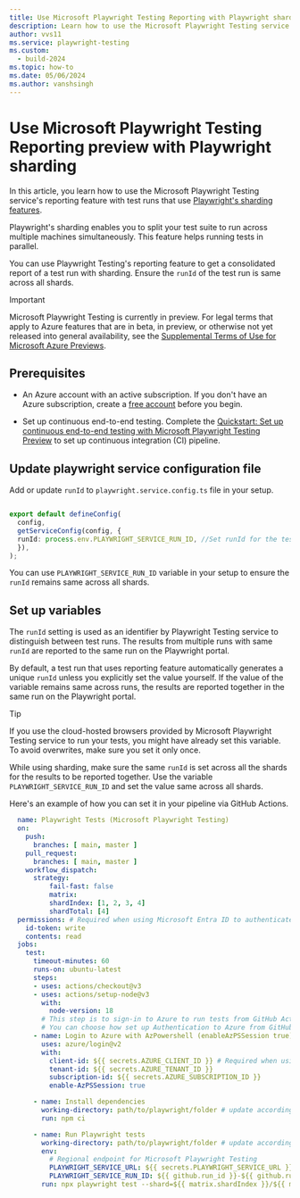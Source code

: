 ```yaml
---
title: Use Microsoft Playwright Testing Reporting with Playwright sharding (preview)
description: Learn how to use the Microsoft Playwright Testing service's reporting feature with test runs that use Playwright's sharding features.
author: vvs11
ms.service: playwright-testing
ms.custom:
  - build-2024
ms.topic: how-to
ms.date: 05/06/2024
ms.author: vanshsingh
---
```


# Use Microsoft Playwright Testing Reporting preview with Playwright sharding

In this article, you learn how to use the Microsoft Playwright Testing service's reporting feature with test runs that use [Playwright's sharding features](https://playwright.dev/docs/test-sharding). 

Playwright's sharding enables you to split your test suite to run across multiple machines simultaneously. This feature helps running tests in parallel.

You can use Playwright Testing's reporting feature to get a consolidated report of a test run with sharding. Ensure the `runId` of the test run is same across all shards. 

> [!IMPORTANT]
> Microsoft Playwright Testing is currently in preview. For legal terms that apply to Azure features that are in beta, in preview, or otherwise not yet released into general availability, see the [Supplemental Terms of Use for Microsoft Azure Previews](https://azure.microsoft.com/support/legal/preview-supplemental-terms/).

## Prerequisites

* An Azure account with an active subscription. If you don't have an Azure subscription, create a [free account](https://azure.microsoft.com/free/?WT.mc_id=A261C142F) before you begin.

* Set up continuous end-to-end testing. Complete the [Quickstart: Set up continuous end-to-end testing with Microsoft Playwright Testing Preview](./quickstart-automate-end-to-end-testing.md) to set up continuous integration (CI) pipeline.

## Update playwright service configuration file

Add or update `runId` to `playwright.service.config.ts` file in your setup. 

```typescript

export default defineConfig(
  config,
  getServiceConfig(config, {
  runId: process.env.PLAYWRIGHT_SERVICE_RUN_ID, //Set runId for the test run
  }),
);

```
You can use `PLAYWRIGHT_SERVICE_RUN_ID` variable in your setup to ensure the `runId` remains same across all shards. 

## Set up variables

The `runId` setting is used as an identifier by Playwright Testing service to distinguish between test runs. The results from multiple runs with same `runId` are reported to the same run on the Playwright portal. 

By default, a test run that uses reporting feature automatically generates a unique `runId` unless you explicitly set the value yourself. If the value of the variable remains same across runs, the results are reported together in the same run on the Playwright portal. 

> [!Tip]
> If you use the cloud-hosted browsers provided by Microsoft Playwright Testing service to run your tests, you might have already set this variable. To avoid overwrites, make sure you set it only once. 


While using sharding, make sure the same `runId` is set across all the shards for the results to be reported together. Use the variable `PLAYWRIGHT_SERVICE_RUN_ID` and set the value same across all shards. 

Here's an example of how you can set it in your pipeline via GitHub Actions. 

```yml
  name: Playwright Tests (Microsoft Playwright Testing)
  on:
    push:
      branches: [ main, master ]
    pull_request:
      branches: [ main, master ]
    workflow_dispatch:
      strategy:
          fail-fast: false
          matrix:
          shardIndex: [1, 2, 3, 4]
          shardTotal: [4]
  permissions: # Required when using Microsoft Entra ID to authenticate
    id-token: write
    contents: read
  jobs:
    test:
      timeout-minutes: 60
      runs-on: ubuntu-latest
      steps:
      - uses: actions/checkout@v3
      - uses: actions/setup-node@v3
        with:
          node-version: 18
        # This step is to sign-in to Azure to run tests from GitHub Action workflow.
        # You can choose how set up Authentication to Azure from GitHub Actions, this is one example. 
      - name: Login to Azure with AzPowershell (enableAzPSSession true) 
        uses: azure/login@v2 
        with: 
          client-id: ${{ secrets.AZURE_CLIENT_ID }} # Required when using Microsoft Entra ID to authenticate
          tenant-id: ${{ secrets.AZURE_TENANT_ID }}  
          subscription-id: ${{ secrets.AZURE_SUBSCRIPTION_ID }}  
          enable-AzPSSession: true 

      - name: Install dependencies
        working-directory: path/to/playwright/folder # update accordingly
        run: npm ci

      - name: Run Playwright tests
        working-directory: path/to/playwright/folder # update accordingly
        env:
          # Regional endpoint for Microsoft Playwright Testing
          PLAYWRIGHT_SERVICE_URL: ${{ secrets.PLAYWRIGHT_SERVICE_URL }}
          PLAYWRIGHT_SERVICE_RUN_ID: ${{ github.run_id }}-${{ github.run_attempt }}-${{ github.sha } #This Run_ID will be unique and will remain same across all shards
        run: npx playwright test --shard=${{ matrix.shardIndex }}/${{ matrix.shardTotal }}
```
